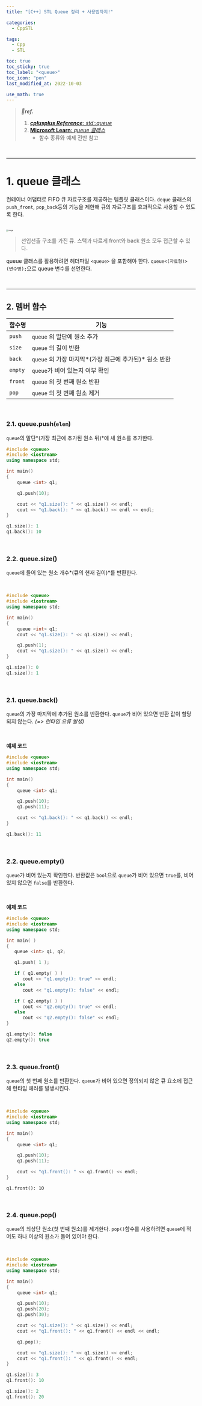 ```yaml
---
title: "[C++] STL Queue 정리 + 사용법까지!"

categories:
  - CppSTL

tags:
  - Cpp
  - STL

toc: true
toc_sticky: true
toc_label: "<queue>"
toc_icon: "pen"
last_modified_at: 2022-10-03

use_math: true
---
```




> ***💚ref.***
>
> 1.  [***cplusplus Reference**: std::queue*](https://cplusplus.com/reference/queue/queue/)
> 2.  [**Microsoft Learn**: *queue 클래스*](https://learn.microsoft.com/ko-kr/cpp/standard-library/queue-class?view=msvc-170)
>     *   함수 종류와 예제 전반 참고

<br>

---

# 1. queue 클래스

컨테이너 어댑터로 FIFO 큐 자료구조를 제공하는 템플릿 클래스이다. `deque` 클래스의 `push_front`, `pop_back`등의 기능을 제한해 큐의 자료구조를 효과적으로 사용할 수 있도록 한다.

<br>

<img src="https://user-images.githubusercontent.com/93882395/213371376-5b0ba7ad-0bd7-449d-8b2b-7b13d4151897.png" alt="image" style="zoom: 33%;" /> 

>   선입선출 구조를 가진 큐. 스택과 다르게 front와 back 원소 모두 접근할 수 있다.

queue 클래스를 활용하려면 헤더파일 `<queue>` 을 포함해야 한다. `queue<(자료형)> (변수명);`으로 queue 변수를 선언한다.

<br>

---

## 2. 멤버 함수

|함수명|기능|
|---|---|
|`push`|`queue` 의 말단에 원소 추가|
|`size`|`queue` 의 길이 반환|
|`back`|`queue` 의 가장 마지막*(가장 최근에 추가된)* 원소 반환|
|`empty`|`queue`가 비어 있는지 여부 확인|
|`front`|`queue` 의 첫 번째 원소 반환|
|`pop`|`queue` 의 첫 번째 원소 제거|

<br>

### 2.1. queue.push(`elem`)

`queue`의 말단*(가장 최근에 추가된 원소 뒤)*에 새 원소를 추가한다. 

```c++
#include <queue>
#include <iostream>
using namespace std;

int main()
{
    queue <int> q1;

    q1.push(10);

    cout << "q1.size(): " << q1.size() << endl;
    cout << "q1.back(): " << q1.back() << endl << endl;
}
```

```c++
q1.size(): 1
q1.back(): 10
```

<br>

### 2.2. queue.size()

`queue`에 들어 있는 원소 개수*(큐의 현재 길이)*를 반환한다. 

<br>

```c++
#include <queue>
#include <iostream>
using namespace std;

int main()
{
    queue <int> q1;
    cout << "q1.size(): " << q1.size() << endl;

    q1.push(1);
    cout << "q1.size(): " << q1.size() << endl;
}
```

```c++
q1.size(): 0
q1.size(): 1
```

<br>

### 2.1. queue.back()

`queue`의 가장 마지막에 추가된 원소를 반환한다. `queue`가 비어 있으면 반환 값이 할당되지 않는다. *(=> 런타임 오류 발생)*

<br>

**예제 코드**

```cpp
#include <queue>
#include <iostream>
using namespace std;

int main()
{
    queue <int> q1;

    q1.push(10);
    q1.push(11);

    cout << "q1.back(): " << q1.back() << endl;
}
```

```cpp
q1.back(): 11
```

<br>

### 2.2. queue.empty()

`queue`가 비어 있는지 확인한다. 반환값은 `bool`으로 `queue`가 비어 있으면 `true`를, 비어 있지 않으면 `false`를 반환한다.

<br>

**예제 코드**

```c++
#include <queue>
#include <iostream>
using namespace std;

int main( )
{
   queue <int> q1, q2;

   q1.push( 1 );

   if ( q1.empty( ) )
      cout << "q1.empty(): true" << endl;
   else
      cout << "q1.empty(): false" << endl;

   if ( q2.empty( ) )
      cout << "q2.empty(): true" << endl;
   else
      cout << "q2.empty(): false" << endl;
}
```

```c++
q1.empty(): false
q2.empty(): true
```

<br>

### 2.3. queue.front()

`queue`의 첫 번째 원소를 반환한다. `queue`가 비어 있으면 정의되지 않은 큐 요소에 접근해 런타임 에러를 발생시킨다.

<br>

```c++
#include <queue>
#include <iostream>
using namespace std;

int main()
{
    queue <int> q1;

    q1.push(10);
    q1.push(11);

    cout << "q1.front(): " << q1.front() << endl;
}
```

```
q1.front(): 10
```

<br>

### 2.4. queue.pop()

`queue`의 최상단 원소(첫 번째 원소)를 제거한다. `pop()`함수를 사용하려면 `queue`에 적어도 하나 이상의 원소가 들어 있어야 한다.

<br>

```c++
#include <queue>
#include <iostream>
using namespace std;

int main()
{
    queue <int> q1;

    q1.push(10);
    q1.push(20);
    q1.push(30);

    cout << "q1.size(): " << q1.size() << endl;
    cout << "q1.front(): " << q1.front() << endl << endl;

    q1.pop();

    cout << "q1.size(): " << q1.size() << endl;
    cout << "q1.front(): " << q1.front() << endl;
}
```

```c++
q1.size(): 3
q1.front(): 10

q1.size(): 2
q1.front(): 20
```

<br>











